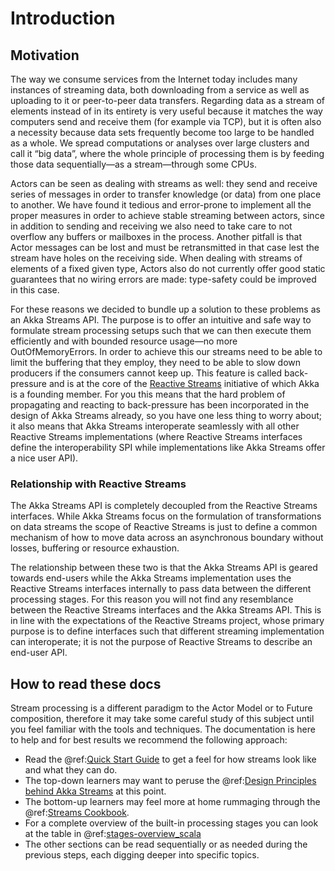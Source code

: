 # Introduction

## Motivation

The way we consume services from the Internet today includes many instances of
streaming data, both downloading from a service as well as uploading to it or
peer-to-peer data transfers. Regarding data as a stream of elements instead of
in its entirety is very useful because it matches the way computers send and
receive them (for example via TCP), but it is often also a necessity because
data sets frequently become too large to be handled as a whole. We spread
computations or analyses over large clusters and call it “big data”, where the
whole principle of processing them is by feeding those data sequentially—as a
stream—through some CPUs.

Actors can be seen as dealing with streams as well: they send and receive
series of messages in order to transfer knowledge (or data) from one place to
another. We have found it tedious and error-prone to implement all the proper
measures in order to achieve stable streaming between actors, since in addition
to sending and receiving we also need to take care to not overflow any buffers
or mailboxes in the process. Another pitfall is that Actor messages can be lost
and must be retransmitted in that case lest the stream have holes on the
receiving side. When dealing with streams of elements of a fixed given type,
Actors also do not currently offer good static guarantees that no wiring errors
are made: type-safety could be improved in this case.

For these reasons we decided to bundle up a solution to these problems as an
Akka Streams API. The purpose is to offer an intuitive and safe way to
formulate stream processing setups such that we can then execute them
efficiently and with bounded resource usage—no more OutOfMemoryErrors. In order
to achieve this our streams need to be able to limit the buffering that they
employ, they need to be able to slow down producers if the consumers cannot
keep up. This feature is called back-pressure and is at the core of the
[Reactive Streams](http://reactive-streams.org/) initiative of which Akka is a
founding member. For you this means that the hard problem of propagating and
reacting to back-pressure has been incorporated in the design of Akka Streams
already, so you have one less thing to worry about; it also means that Akka
Streams interoperate seamlessly with all other Reactive Streams implementations
(where Reactive Streams interfaces define the interoperability SPI while
implementations like Akka Streams offer a nice user API).

### Relationship with Reactive Streams

The Akka Streams API is completely decoupled from the Reactive Streams
interfaces. While Akka Streams focus on the formulation of transformations on
data streams the scope of Reactive Streams is just to define a common mechanism
of how to move data across an asynchronous boundary without losses, buffering
or resource exhaustion.

The relationship between these two is that the Akka Streams API is geared
towards end-users while the Akka Streams implementation uses the Reactive
Streams interfaces internally to pass data between the different processing
stages. For this reason you will not find any resemblance between the Reactive
Streams interfaces and the Akka Streams API. This is in line with the
expectations of the Reactive Streams project, whose primary purpose is to
define interfaces such that different streaming implementation can
interoperate; it is not the purpose of Reactive Streams to describe an end-user
API.

## How to read these docs

Stream processing is a different paradigm to the Actor Model or to Future
composition, therefore it may take some careful study of this subject until you
feel familiar with the tools and techniques. The documentation is here to help
and for best results we recommend the following approach:

 * Read the @ref:[Quick Start Guide](stream-quickstart.md#stream-quickstart-scala) to get a feel for how streams
look like and what they can do.
 * The top-down learners may want to peruse the @ref:[Design Principles behind Akka Streams](../../scala/general/stream/stream-design.md) at this
point.
 * The bottom-up learners may feel more at home rummaging through the
@ref:[Streams Cookbook](stream-cookbook.md).
 * For a complete overview of the built-in processing stages you can look at the
table in @ref:[stages-overview_scala](stages-overview.md)
 * The other sections can be read sequentially or as needed during the previous
steps, each digging deeper into specific topics.